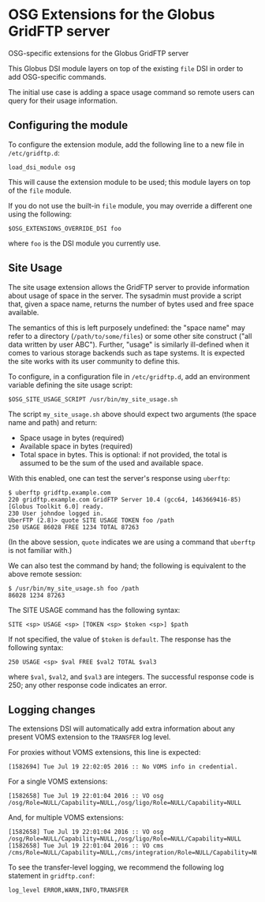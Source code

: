 # OSG Extensions for the Globus GridFTP server
OSG-specific extensions for the Globus GridFTP server

This Globus DSI module layers on top of the existing `file` DSI in order to add OSG-specific commands.

The initial use case is adding a space usage command so remote users can query for their usage information.

## Configuring the module

To configure the extension module, add the following line to a new file in `/etc/gridftp.d`:

```
load_dsi_module osg
```

This will cause the extension module to be used; this module layers on top of the `file` module.

If you do not use the built-in `file` module, you may override a different one using the following:

```
$OSG_EXTENSIONS_OVERRIDE_DSI foo
```
where `foo` is the DSI module you currently use.

## Site Usage
The site usage extension allows the GridFTP server to provide information about usage of space in the server.  The sysadmin must provide a script that, given a space name, returns the number of bytes used and free space available.

The semantics of this is left purposely undefined: the "space name" may refer to a directory (`/path/to/some/files`) or some other site construct ("all data written by user ABC").  Further, "usage" is similarly ill-defined when it comes to various storage backends such as tape systems.  It is expected the site works with its user community to define this.

To configure, in a configuration file in `/etc/gridftp.d`, add an environment variable defining the site usage script:
```
$OSG_SITE_USAGE_SCRIPT /usr/bin/my_site_usage.sh
```

The script `my_site_usage.sh` above should expect two arguments (the space name and path) and return:
- Space usage in bytes (required)
- Available space in bytes (required)
- Total space in bytes.  This is optional: if not provided, the total is assumed to be the sum of the used and available space.

With this enabled, one can test the server's response using `uberftp`:
```
$ uberftp gridftp.example.com
220 gridftp.example.com GridFTP Server 10.4 (gcc64, 1463669416-85) [Globus Toolkit 6.0] ready.
230 User johndoe logged in.
UberFTP (2.8)> quote SITE USAGE TOKEN foo /path
250 USAGE 86028 FREE 1234 TOTAL 87263
```

(In the above session, `quote` indicates we are using a command that `uberftp` is not familiar with.)

We can also test the command by hand; the following is equivalent to the above remote session:
```
$ /usr/bin/my_site_usage.sh foo /path
86028 1234 87263
```

The SITE USAGE command has the following syntax:

```
SITE <sp> USAGE <sp> [TOKEN <sp> $token <sp>] $path
```
If not specified, the value of `$token` is `default`.  The response has the following syntax:

```
250 USAGE <sp> $val FREE $val2 TOTAL $val3
```

where `$val`, `$val2`, and `$val3` are integers.  The successful response code is 250; any other response code indicates an error.

## Logging changes

The extensions DSI will automatically add extra information about any present VOMS extension to the `TRANSFER` log level.

For proxies without VOMS extensions, this line is expected:

```
[1582694] Tue Jul 19 22:02:05 2016 :: No VOMS info in credential.
```

For a single VOMS extensions:

```
[1582658] Tue Jul 19 22:01:04 2016 :: VO osg /osg/Role=NULL/Capability=NULL,/osg/ligo/Role=NULL/Capability=NULL
```

And, for multiple VOMS extensions:

```
[1582658] Tue Jul 19 22:01:04 2016 :: VO osg /osg/Role=NULL/Capability=NULL,/osg/ligo/Role=NULL/Capability=NULL
[1582658] Tue Jul 19 22:01:04 2016 :: VO cms /cms/Role=NULL/Capability=NULL,/cms/integration/Role=NULL/Capability=NULL,/cms/uscms/Role=NULL/Capability=NULL
```

To see the transfer-level logging, we recommend the following log statement in `gridftp.conf`:
```
log_level ERROR,WARN,INFO,TRANSFER
```
